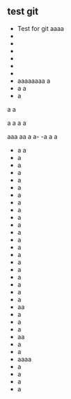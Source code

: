 test git 
-
- Test for git aaaa
- 
- 
- 
- 
- 
- 
- aaaaaaaa
a
- a
a
- a

a
a

a
a
a
a

aaa
aa
a
a-
-a
a
a
- a
a
- a
- a
- a
- a
- a
- a
- a
- a
- a
- a
- a
- a
- a
- a
- a
- a
- a
- a
- a
- a
- aa
- a
- a
- a
- aa
- a
- a
- aaaa
- a
- a
- a
- a